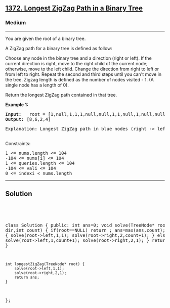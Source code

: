 
<h2><a href="https://leetcode.com/problems/longest-zigzag-path-in-a-binary-tree/">1372. Longest ZigZag Path in a Binary Tree</a></h2>
<h3>Medium</h3>
<hr>
<div><p>
You are given the root of a binary tree.

A ZigZag path for a binary tree is defined as follow:

Choose any node in the binary tree and a direction (right or left).
If the current direction is right, move to the right child of the current node; otherwise, move to the left child.
Change the direction from right to left or from left to right.
Repeat the second and third steps until you can't move in the tree.
Zigzag length is defined as the number of nodes visited - 1. (A single node has a length of 0).

Return the longest ZigZag path contained in that tree.
</p>


<p><strong>Example 1:</strong></p>
<pre><strong>Input:</strong>   root = [1,null,1,1,1,null,null,1,1,null,1,null,null,null,1,null,1]
<strong>Output:</strong> [8,6,2,4]
</pre>
<pre>
Explanation: Longest ZigZag path in blue nodes (right -> left -> right).
  </pre>


Constraints:
<pre>
1 <= nums.length <= 104
-104 <= nums[i] <= 104
1 <= queries.length <= 104
-104 <= vali <= 104
0 <= indexi < nums.length
</pre>
<hr>
 <h2><strong><b>Solution</b></strong></h2>
 <br>
 <pre>
 
class Solution {
public:
    int ans=0;
    void solve(TreeNode* root, int dir,int count)
    {
        if(root==NULL) return ;
        ans=max(ans,count);
        if(dir==1) 
        {
            solve(root->left,1,1);
            solve(root->right,2,count+1);
        }
        else 
        {
          solve(root->left,1,count+1);
          solve(root->right,2,1);
        } 
        return ;
    }
    
    int longestZigZag(TreeNode* root) {
        solve(root->left,1,1);
        solve(root->right,2,1);
        return ans;
    }
};
 </pre>

